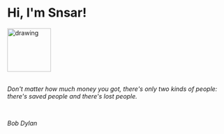 <h1>Hi, I'm Snsar!</h1> <img src="https://acegif.com/wp-content/uploads/2021/4fh5wi/pepefrg-21.gif" alt="drawing"  height = "100"/> <br> <br> <p><i>Don't matter how much money you got, there's only two kinds of people: there's saved people and there's lost people.</i></p> <br> <p><i>Bob Dylan</i></p>